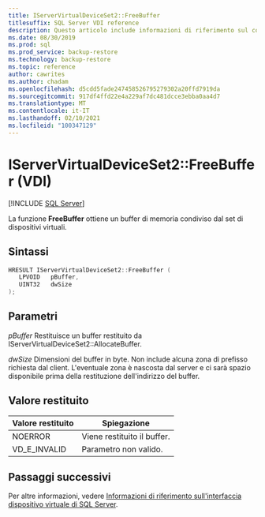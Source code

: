 ```yaml
---
title: IServerVirtualDeviceSet2::FreeBuffer
titlesuffix: SQL Server VDI reference
description: Questo articolo include informazioni di riferimento sul comando IServerVirtualDeviceSet2::FreeBuffer.
ms.date: 08/30/2019
ms.prod: sql
ms.prod_service: backup-restore
ms.technology: backup-restore
ms.topic: reference
author: cawrites
ms.author: chadam
ms.openlocfilehash: d5cdd5fade247458526795279302a20ffd7919da
ms.sourcegitcommit: 917df4ffd22e4a229af7dc481dcce3ebba0aa4d7
ms.translationtype: MT
ms.contentlocale: it-IT
ms.lasthandoff: 02/10/2021
ms.locfileid: "100347129"
---
```

# <a name="iservervirtualdeviceset2freebuffer-vdi"></a>IServerVirtualDeviceSet2::FreeBuffer (VDI)

[!INCLUDE [SQL Server](../../../includes/applies-to-version/sqlserver.md)]

La funzione **FreeBuffer** ottiene un buffer di memoria condiviso dal set di dispositivi virtuali.

## <a name="syntax"></a>Sintassi

```c
HRESULT IServerVirtualDeviceSet2::FreeBuffer (
   LPVOID   pBuffer,
   UINT32   dwSize
);
```

## <a name="parameters"></a>Parametri

*pBuffer* Restituisce un buffer restituito da IServerVirtualDeviceSet2::AllocateBuffer.

*dwSize* Dimensioni del buffer in byte. Non include alcuna zona di prefisso richiesta dal client. L'eventuale zona è nascosta dal server e ci sarà spazio disponibile prima della restituzione dell'indirizzo del buffer.

## <a name="return-value"></a>Valore restituito

|Valore restituito | Spiegazione |
|---|---|
| NOERROR | Viene restituito il buffer. |
| VD_E_INVALID | Parametro non valido. |

## <a name="next-steps"></a>Passaggi successivi

Per altre informazioni, vedere [Informazioni di riferimento sull'interfaccia dispositivo virtuale di SQL Server](reference-virtual-device-interface.md).